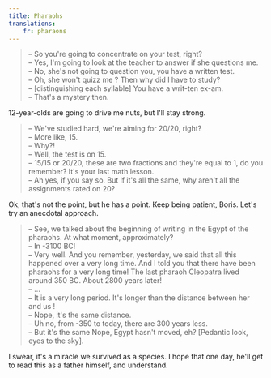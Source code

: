 ```yaml
---
title: Pharaohs
translations:
    fr: pharaons
---
```


> – So you're going to concentrate on your test, right?  
> – Yes, I'm going to look at the teacher to answer if she questions me.  
> – No, she's not going to question you, you have a written test.  
> – Oh, she won't quizz me ? Then why did I have to study?  
> – [distinguishing each syllable] You have a writ-ten ex-am.  
> – That's a mystery then.

12-year-olds are going to drive me nuts, but I'll stay strong.

> – We've studied hard, we're aiming for 20/20, right?  
> – More like, 15.  
> – Why?!  
> – Well, the test is on 15.  
> – 15/15 or 20/20, these are two fractions and they're equal to 1, do you remember? It's your last math lesson.  
> – Ah yes, if you say so. But if it's all the same, why aren't all the assignments rated on 20?

Ok, that's not the point, but he has a point. Keep being patient, Boris. Let's try an anecdotal approach.

> – See, we talked about the beginning of writing in the Egypt of the pharaohs. At what moment, approximately?  
> – In -3100 BC!  
> – Very well. And you remember, yesterday, we said that all this happened over a very long time. And I told you that there have been pharaohs for a very long time! The last pharaoh Cleopatra lived around 350 BC. About 2800 years later!  
> – ...  
> – It is a very long period. It's longer than the distance between her and us !  
> – Nope, it's the same distance.  
> – Uh no, from -350 to today, there are 300 years less.  
> – But it's the same Nope, Egypt hasn't moved, eh? [Pedantic look, eyes to the sky].

I swear, it's a miracle we survived as a species. I hope that one day, he'll get to read this as a father himself, and understand.
